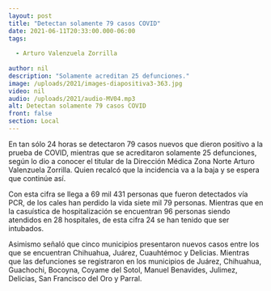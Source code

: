 ```yaml
---
layout: post
title: "Detectan solamente 79 casos COVID"
date: 2021-06-11T20:33:00.000-06:00
tags:
  
  - Arturo Valenzuela Zorrilla
  
author: nil
description: "Solamente acreditan 25 defunciones."
image: /uploads/2021/images-diapositiva3-363.jpg
video: nil
audio: /uploads/2021/audio-MV04.mp3
alt: Detectan solamente 79 casos COVID
front: false
section: Local
---
```


En tan sólo 24 horas se detectaron 79 casos nuevos que dieron positivo a la prueba de COVID, mientras que se acreditaron solamente 25 defunciones, según lo dio a conocer el titular de la Dirección Médica Zona Norte Arturo Valenzuela Zorrilla. Quien recalcó que la incidencia va a la baja y se espera que continúe así.

Con esta cifra se llega a 69 mil 431 personas que fueron detectados vía PCR, de los cales han perdido la vida siete mil 79 personas. Mientras que en la casuística de hospitalización se encuentran 96 personas siendo atendidos en 28 hospitales, de esta cifra 24 se han tenido que ser intubados.

Asimismo señaló que cinco municipios presentaron nuevos casos entre los que se encuentran Chihuahua, Juárez, Cuauhtémoc y Delicias. Mientras que las defunciones se registraron en los municipios de Juárez, Chihuahua, Guachochi, Bocoyna, Coyame del Sotol, Manuel Benavides, Julimez, Delicias, San Francisco del Oro y Parral.
